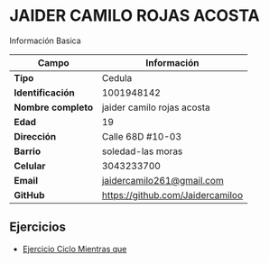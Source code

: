 # JAIDER CAMILO ROJAS ACOSTA
Información Basica

| Campo | Información |
| --- | --- |
| **Tipo** | Cedula |
| **Identificación** | 1001948142 |
| **Nombre completo** | jaider camilo rojas acosta |
| **Edad** | 19 |
| **Dirección** | Calle 68D #10-03 |
| **Barrio** | soledad-las moras |
| **Celular** | 3043233700 |
| **Email** | jaidercamilo261@gmail.com |
| **GitHub** | https://github.com/Jaidercamiloo |

## Ejercicios
- [Ejercicio Ciclo Mientras que](/jaiderrojas/ciclowhile/README.MD)

